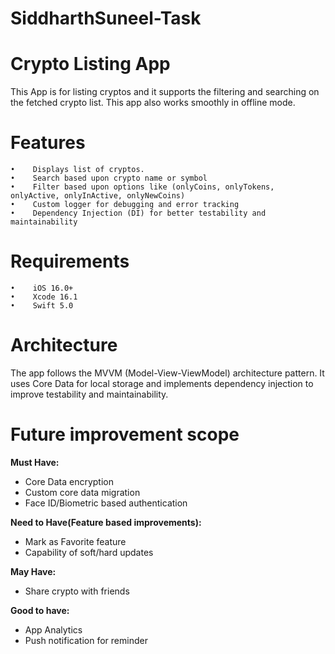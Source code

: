 # SiddharthSuneel-Task

# Crypto Listing App

This App is for listing cryptos and it supports the filtering and searching on the fetched crypto list. This app also works smoothly in offline mode.

# Features
    •    Displays list of cryptos.
    •    Search based upon crypto name or symbol
    •    Filter based upon options like (onlyCoins, onlyTokens, onlyActive, onlyInActive, onlyNewCoins)
    •    Custom logger for debugging and error tracking
    •    Dependency Injection (DI) for better testability and maintainability

 # Requirements
    •    iOS 16.0+
    •    Xcode 16.1
    •    Swift 5.0

 # Architecture
 The app follows the MVVM (Model-View-ViewModel) architecture pattern. It uses Core Data for local storage and implements dependency injection to improve testability and maintainability.

# Future improvement scope
**Must Have:**
- Core Data encryption
- Custom core data migration
- Face ID/Biometric based authentication

**Need to Have(Feature based improvements):**
- Mark as Favorite feature
- Capability of soft/hard updates

**May Have:**
- Share crypto with friends

**Good to have:**
- App Analytics
- Push notification for reminder

